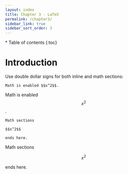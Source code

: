 ```yaml
---
layout: index
title: Chapter 3 - LaTeX
permalink: /chapter3/
sidebar_link: true
sidebar_sort_order: 3
---
```


<div id="toc-wrapper" markdown="1">
* Table of contents
{:toc}
</div>

# Introduction

Use double dollar signs for both inline and math sections:

```
Math is enabled $$x^2$$.
```

Math is enabled $$x^2$$.

```
Math sections

$$x^2$$

ends here.
```

Math sections

$$x^2$$

ends here.

